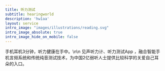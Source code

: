 ```yaml
---
title: 听力测试
subtitle: hearingworld
description: 'hw1aa'
layout: service
intro_image: "images/illustrations/reading.svg"
intro_image_absolute: true
intro_image_hide_on_mobile: false
---
```

手机耳机3分钟，听力健康在手中。\n\n
见声听力计、听力测试App ，融合智能手机言频系统和传统纯音测试技术，为中国2亿弱听人士提供比较科学的关爱自己耳朵的入口。
